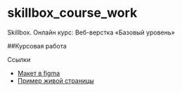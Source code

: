 # skillbox_course_work
Skillbox. Онлайн курс: Веб-верстка «Базовый уровень»

##Курсовая работа

Ссылки
- [Макет в figma](/Blanchard.fig)
- [Пример живой страницы](https://dimoncss.ru/myworks/laslesvpn/)
